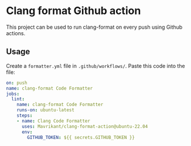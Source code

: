 # Clang format Github action

This project can be used to run clang-format on every push using Github actions.

## Usage
Create a `formatter.yml` file in `.github/workflows/`.
Paste this code into the file:

```yml
on: push
name: clang-format Code Formatter
jobs:
  lint:
    name: clang-format Code Formatter
    runs-on: ubuntu-latest
    steps:
    - name: Clang Code Formatter
      uses: Mavrikant/clang-format-action@ubuntu-22.04
      env:
        GITHUB_TOKEN: ${{ secrets.GITHUB_TOKEN }}
```
